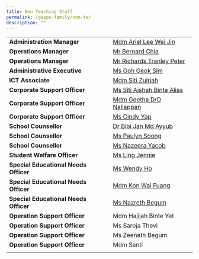 ```yaml
---
title: Non Teaching Staff
permalink: /gesps-family/non-ts/
description: ""
---
```

|  |  |
|---|---|
| **Administration Manager** | [Mdm Ariel Lee Wei Jin](mailto:ariel_lee@schools.gov.sg) |
| **Operations Manager** | [Mr Bernard Chia](mailto:bernard_chia_beng_ho@schools.gov.sg) |
| **Operations Manager** | [Mr Richards Tranley Peter](tranley_peter_richards@schools.gov.sg) |
| **Administrative Executive** | [Ms Goh Geok Sim](mailto:goh_geok_sim@schools.gov.sg) |
| **ICT Associate** | [Mdm Siti Zulriah](mailto:siti_zulriah@schools.gov.sg) |
| **Corporate Support Officer** | [Ms Siti Aishah Binte Alias](mailto:siti_aishah_alias@schools.gov.sg) |
| **Corporate Support Officer** | [Mdm Geetha D/O Nallappan](mailto:geetha_nallappan@schools.gov.sg) |
| **Corporate Support Officer** | [Ms Cindy Yap](mailto:yap_choon_huay@schools.gov.sg) |
| **School Counsellor** | [Dr Bibi Jan Md Ayyub](mailto:bibi_jan_md_ayyub@schools.gov.sg) |
| **School Counsellor** | [Ms Paulyn Soong](mailto:soong_wen_hui_paulyn@schools.gov.sg) | 
| **School Counsellor** | [Ms Nazeera Yacob](mailto:nazeera_mohamed_yacob@schools.gov.sg) |
| **Student Welfare Officer** | [Ms Ling Jennie](mailto:ling_jennie@schools.gov.sg) |
| **Special Educational Needs Officer** | [Ms Wendy Ho](mailto:ho_wendy@schools.gov.sg) |
| **Special Educational Needs Officer** | [Mdm Kon Wai Fuang](mailto:kon_wai_fuang@schools.gov.sg) |
| **Special Educational Needs Officer** | [Ms Nazreth Begum](mailto:nazreth_begum_shaik_alawoodeen@schools.gov.sg) |
| **Operation Support Officer** | Mdm Hajijah Binte Yet |
| **Operation Support Officer** | Ms Saroja Thevi |
| **Operation Support Officer** | Ms Zeenath Begum |
| **Operation Support Officer** | Mdm Santi |
|  |  |